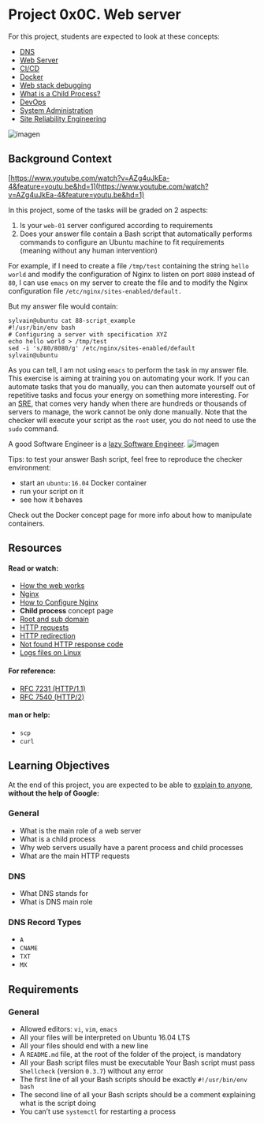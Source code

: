 # Project 0x0C. Web server

For this project, students are expected to look at these concepts:
- [DNS](https://intranet.hbtn.io/concepts/12)
- [Web Server](https://intranet.hbtn.io/concepts/17)
- [CI/CD](https://intranet.hbtn.io/concepts/43)
- [Docker](https://intranet.hbtn.io/concepts/65)
- [Web stack debugging](https://intranet.hbtn.io/concepts/68)
- [What is a Child Process?](https://intranet.hbtn.io/concepts/110)
- [DevOps](https://intranet.hbtn.io/concepts/124)
- [System Administration](https://intranet.hbtn.io/concepts/125)
- [Site Reliability Engineering](https://intranet.hbtn.io/concepts/126)

![imagen](https://miro.medium.com/max/6432/1*Xxq3QwBNdf-eKNUyeK9rig.jpeg)

## Background Context
[https://www.youtube.com/watch?v=AZg4uJkEa-4&feature=youtu.be&hd=1](https://www.youtube.com/watch?v=AZg4uJkEa-4&feature=youtu.be&hd=1)

In this project, some of the tasks will be graded on 2 aspects:

1. Is your ```web-01``` server configured according to requirements
2. Does your answer file contain a Bash script that automatically performs commands to configure an Ubuntu machine to fit requirements (meaning without any human intervention)

For example, if I need to create a file ```/tmp/test``` containing the string ```hello world``` and modify the configuration of Nginx to listen on port ```8080``` instead of ```80```, I can use ```emacs``` on my server to create the file and to modify the Nginx configuration file ```/etc/nginx/sites-enabled/default.```

But my answer file would contain:
```shell
sylvain@ubuntu cat 88-script_example
#!/usr/bin/env bash
# Configuring a server with specification XYZ
echo hello world > /tmp/test
sed -i 's/80/8080/g' /etc/nginx/sites-enabled/default
sylvain@ubuntu
```
As you can tell, I am not using ```emacs``` to perform the task in my answer file. This exercise is aiming at training you on automating your work. If you can automate tasks that you do manually, you can then automate yourself out of repetitive tasks and focus your energy on something more interesting. For an [SRE](https://www.atlassian.com/incident-management/devops/sre), that comes very handy when there are hundreds or thousands of servers to manage, the work cannot be only done manually. Note that the checker will execute your script as the ```root``` user, you do not need to use the ```sudo``` command.

A good Software Engineer is a [lazy Software Engineer](https://www.techwell.com/techwell-insights/2013/12/why-best-programmers-are-lazy-and-act-dumb).
![imagen](https://lh6.google.com/dbfuentes/RwwR59BSH-I/AAAAAAAAAQ4/IS76Tpo1xvc/s400/c_en_pizarra.gif)

Tips: to test your answer Bash script, feel free to reproduce the checker environment:

- start an ```ubuntu:16.04``` Docker container
- run your script on it
- see how it behaves

Check out the Docker concept page for more info about how to manipulate containers.

## Resources
#### Read or watch:

- [How the web works](https://intranet.hbtn.io/rltoken/4tRRzyyETAySzU-bgNGLSw)
- [Nginx](https://en.wikipedia.org/wiki/Nginx)
- [How to Configure Nginx](digitalocean.com/community/tutorials/how-to-set-up-nginx-server-blocks-virtual-hosts-on-ubuntu-16-04)
- **Child process** concept page
- [Root and sub domain](https://landingi.com/help/root-domain-subdomain-differences/)
- [HTTP requests](https://www.tutorialspoint.com/http/http_methods.htm)
- [HTTP redirection](https://moz.com/learn/seo/redirection)
- [Not found HTTP response code](https://en.wikipedia.org/wiki/HTTP_404)
- [Logs files on Linux](https://www.cyberciti.biz/faq/ubuntu-linux-gnome-system-log-viewer/)

#### For reference:

- [RFC 7231 (HTTP/1.1)](https://intranet.hbtn.io/rltoken/gdZet6dJ30MzaeoucXCfRA)
- [RFC 7540 (HTTP/2)](https://tools.ietf.org/html/rfc7540)

#### man or help:

- ```scp```
- ```curl```

## Learning Objectives

At the end of this project, you are expected to be able to [explain to anyone](https://fs.blog/2012/04/feynman-technique/), **without the help of Google:**

### General
- What is the main role of a web server
- What is a child process
- Why web servers usually have a parent process and child processes
- What are the main HTTP requests

### DNS
- What DNS stands for
- What is DNS main role

### DNS Record Types
- ```A```
- ```CNAME```
- ```TXT```
- ```MX```

## Requirements
### General
- Allowed editors: ```vi```, ```vim```, ```emacs```
- All your files will be interpreted on Ubuntu 16.04 LTS
- All your files should end with a new line
- A ```README.md``` file, at the root of the folder of the project, is mandatory
- All your Bash script files must be executable
Your Bash script must pass ```Shellcheck``` (version ```0.3.7```) without any error
- The first line of all your Bash scripts should be exactly ```#!/usr/bin/env bash```
- The second line of all your Bash scripts should be a comment explaining what is the script doing
- You can’t use ```systemctl``` for restarting a process
